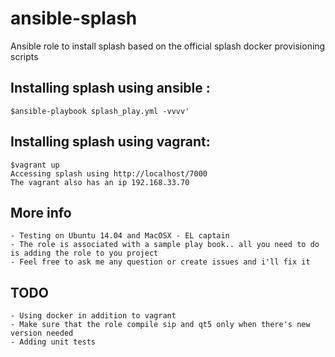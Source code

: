 # ansible-splash

Ansible role to install splash based on the official splash docker provisioning scripts


Installing splash using ansible :
--------------------------------------------------
    $ansible-playbook splash_play.yml -vvvv'



Installing splash using vagrant:
-----------------------------
    $vagrant up
    Accessing splash using http://localhost/7000
    The vagrant also has an ip 192.168.33.70


More info
-------------------------------------------------------------------
    - Testing on Ubuntu 14.04 and MacOSX - EL captain
    - The role is associated with a sample play book.. all you need to do is adding the role to you project
    - Feel free to ask me any question or create issues and i'll fix it


TODO
------------------------------------------------------------------
    - Using docker in addition to vagrant
    - Make sure that the role compile sip and qt5 only when there's new version needed
    - Adding unit tests
